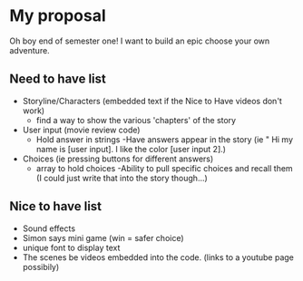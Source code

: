 # My proposal

Oh boy end of semester one! I want to build an epic choose your own adventure.

## Need to have list
- Storyline/Characters (embedded text if the Nice to Have videos don't work)
    - find a way to show the various 'chapters' of the story
- User input (movie review code)
    - Hold answer in strings 
        -Have answers appear in the story (ie " Hi my name is [user input]. I like the color [user input 2].)
- Choices (ie pressing buttons for different answers)
    - array to hold choices
        -Ability to pull specific choices and recall them (I could just write that into the story though...)

## Nice to have list
- Sound effects
- Simon says mini game (win = safer choice)
- unique font to display text
- The scenes be videos embedded into the code. (links to a youtube page possibily)
